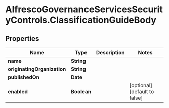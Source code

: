 # AlfrescoGovernanceServicesSecurityControls.ClassificationGuideBody

## Properties
Name | Type | Description | Notes
------------ | ------------- | ------------- | -------------
**name** | **String** |  | 
**originatingOrganization** | **String** |  | 
**publishedOn** | **Date** |  | 
**enabled** | **Boolean** |  | [optional] [default to false]


